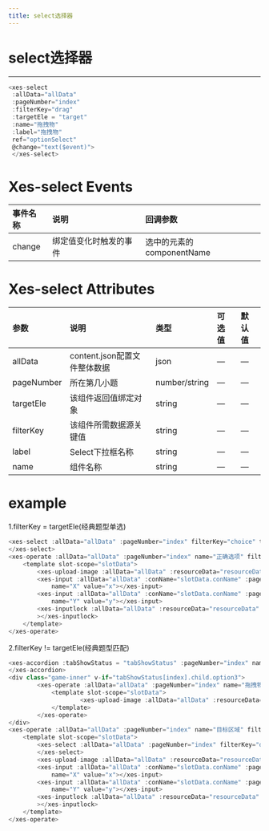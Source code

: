 ```yaml
---
title: select选择器
---
```

# select选择器 
---
<xes-select></xes-select>
```js
<xes-select
 :allData="allData" 
 :pageNumber="index" 
 :filterKey="drag"
 :targetEle = "target"
 :name="拖拽物" 
 :label="拖拽物" 
 ref="optionSelect"
 @change="text($event)">
 </xes-select>
```
# Xes-select Events
事件名称|说明|回调参数
:--|:--|:--
change|绑定值变化时触发的事件|选中的元素的componentName

# Xes-select Attributes
参数      |说明                         |类型            |可选值|默认值
:---------|:-------------------------- |:--             |:--  |:--
allData   |content.json配置⽂件整体数据 |json            |—     |—
pageNumber|所在第几⼩题                 |number/string   |—	    |—
targetEle |该组件返回值绑定对象     |string          |—	   |—	
filterKey |该组件所需数据源关键值        |string          |—	   |—	
label     |Select下拉框名称             |string          |—	    |—	
name      |组件名称                     |string          |—	    |—	
# example
1.filterKey = targetEle(经典题型单选)
```js
<xes-select :allData="allData" :pageNumber="index" filterKey="choice" targetEle="choice" name="拖拽物" label="拖拽物" @change="text($event)">
</xes-select>
<xes-operate :allData="allData" :pageNumber="index" name="正确选项" filterKey="choice">
    <template slot-scope="slotData">
        <xes-upload-image :allData="allData" :resourceData="resourceData" :conData="slotData.conData" :conName="slotData.conName" ></xes-upload-image>
        <xes-input :allData="allData" :conName="slotData.conName" :pageNumber ="index"  :conData="slotData.conData"
            name="X" value="x"></xes-input>
        <xes-input :allData="allData" :conName="slotData.conName" :pageNumber ="index"  :conData="slotData.conData"
            name="Y" value="y"></xes-input>
        <xes-inputlock :allData="allData" :resourceData="resourceData" :conName="slotData.conName"  :pageNumber ="index" :conData="slotData.conData"
        ></xes-inputlock>
    </template>
</xes-operate>
```
2.filterKey != targetEle(经典题型匹配)
```js
<xes-accordion :tabShowStatus = "tabShowStatus" :pageNumber="index" name ="拖拽物" refName="option3">   
</xes-accordion>
<div class="game-inner" v-if="tabShowStatus[index].child.option3">
        <xes-operate :allData="allData" :pageNumber="index" name="拖拽物" filterKey="drag">
            <template slot-scope="slotData">
                    <xes-upload-image :allData="allData" :resourceData="resourceData" :conData="slotData.conData" :conName="slotData.conName" ></xes-upload-image>
            </template>
        </xes-operate>
</div>
<xes-operate :allData="allData" :pageNumber="index" name="目标区域" filterKey="target">
    <template slot-scope="slotData">
        <xes-select :allData="allData" :pageNumber="index" filterKey="drag" :targetEle="slotData.conName" name="拖拽物" label="拖拽物" @change="text($event)">
        </xes-select>
        <xes-upload-image :allData="allData" :resourceData="resourceData" :conData="slotData.conData" :conName="slotData.conName" ></xes-upload-image>
        <xes-input :allData="allData" :conName="slotData.conName" :pageNumber ="index"  :conData="slotData.conData"
            name="X" value="x"></xes-input>
        <xes-input :allData="allData" :conName="slotData.conName" :pageNumber ="index"  :conData="slotData.conData"
            name="Y" value="y"></xes-input>
        <xes-inputlock :allData="allData" :resourceData="resourceData" :conName="slotData.conName"  :pageNumber ="index" :conData="slotData.conData"
        ></xes-inputlock>
    </template>
</xes-operate>
```